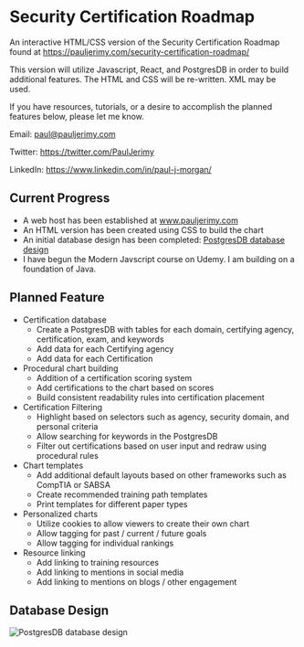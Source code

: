 # Security Certification Roadmap
An interactive HTML/CSS version of the Security Certification Roadmap found at https://pauljerimy.com/security-certification-roadmap/

This version will utilize Javascript, React, and PostgresDB in order to build additional features. The HTML and CSS will be re-written. XML may be used.

If you have resources, tutorials, or a desire to accomplish the planned features below, please let me know.

Email:    paul@pauljerimy.com

Twitter:  https://twitter.com/PaulJerimy

LinkedIn: https://www.linkedin.com/in/paul-j-morgan/

## Current Progress
- A web host has been established at www.pauljerimy.com
- An HTML version has been created using CSS to build the chart
- An initial database design has been completed: [PostgresDB database design](https://pauljerimy.com/OC/DBDesign20201118.png)
- I have begun the Modern Javscript course on Udemy. I am building on a foundation of Java.

## Planned Feature
- Certification database
  - Create a PostgresDB with tables for each domain, certifying agency, certification, exam, and keywords
  - Add data for each Certifying agency
  - Add data for each Certification
- Procedural chart building
  - Addition of a certification scoring system
  - Add certifications to the chart based on scores
  - Build consistent readability rules into certification placement
- Certification Filtering
  - Highlight based on selectors such as agency, security domain, and personal criteria
  - Allow searching for keywords in the PostgresDB
  - Filter out certifications based on user input and redraw using procedural rules
- Chart templates
  - Add additional default layouts based on other frameworks such as CompTIA or SABSA
  - Create recommended training path templates
  - Print templates for different paper types
- Personalized charts
  - Utilize cookies to allow viewers to create their own chart
  - Allow tagging for past / current / future goals
  - Allow tagging for individual rankings
- Resource linking
  - Add linking to training resources
  - Add linking to mentions in social media
  - Add linking to mentions on blogs / other engagement

## Database Design

![PostgresDB database design](https://pauljerimy.com/OC/DBDesign20201118.png)
